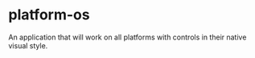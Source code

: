 # platform-os
 An application that will work on all platforms with controls in their native visual style.
